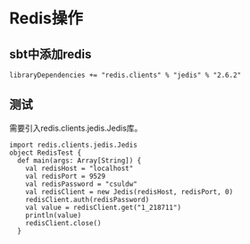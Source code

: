 # Redis操作

## sbt中添加redis

```
libraryDependencies += "redis.clients" % "jedis" % "2.6.2"
```

## 测试

需要引入redis.clients.jedis.Jedis库。

```
import redis.clients.jedis.Jedis
object RedisTest {
  def main(args: Array[String]) {
    val redisHost = "localhost"
    val redisPort = 9529
    val redisPassword = "csuldw"
    val redisClient = new Jedis(redisHost, redisPort, 0)
    redisClient.auth(redisPassword)
    val value = redisClient.get("1_218711")
    println(value)
    redisClient.close()
  }
```